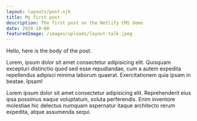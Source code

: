 ```yaml
---
layout: layouts/post.njk
title: My first post
description: The first post on the Netlify CMS demo
date: 2020-10-08
featuredImage: /images/uploads/layout-talk.jpeg
---
```


Hello, here is the body of the post.

Lorem, ipsum dolor sit amet consectetur adipisicing elit. Quisquam excepturi distinctio quod sed esse repudiandae, cum a autem expedita repellendus adipisci minima laborum quaerat. Exercitationem quia ipsam in beatae. Ipsam!

Lorem ipsum dolor sit amet consectetur adipisicing elit. Reprehenderit eius ipsa possimus eaque voluptatum, soluta perferendis. Enim inventore molestiae hic delectus numquam aspernatur itaque architecto rerum expedita, atque assumenda sequi.